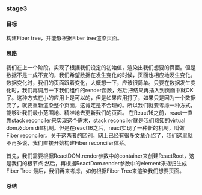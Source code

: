 ### stage3

#### 目标

构建Fiber tree，并能够根据Fiber tree渲染页面。

#### 思路

我们在上一个阶段，实现了根据我们设定的初始值，渲染出我们想要的页面。但是数据不是一成不变的，我们希望数据在发生变化的时候，页面也相应地发生变化。
数据变化时，我们的页面跟着变化，大概想一下，应该很简单。只要在数据发生变化时，我们再调用一下我们组件的render函数，然后把结果再插入到页面中就OK了。这种方式在小的应用上是可以的，但是如果应用打了，如果只是因为一个数据变了，就要重新渲染整个页面，这肯定是不合理的。所以我们就要考虑一种方式，能够让我们最小范围地、精准地去更新我们的页面。
在React16之前，react一直靠stack reconciler来实现这个需求，stack reconciler就是我们熟知的virtual dom及dom diff机制。但是在react16之后，react实现了一种新的机制，叫做Fiber reconciler。关于这两者的区别，网上已经有很多文章介绍了，我们这里就不再多说，我们直接开始构建Fiber reconciler体系。

首先，我们需要根据ReactDOM.render参数中的container来创建ReactRoot，这是我们的根节点
然后，再根据ReactDom.render参数中的element来递归生成Fiber Tree
最后，我们再来考虑，如何根据Fiber Tree来渲染我们想要页面。

#### 总结

